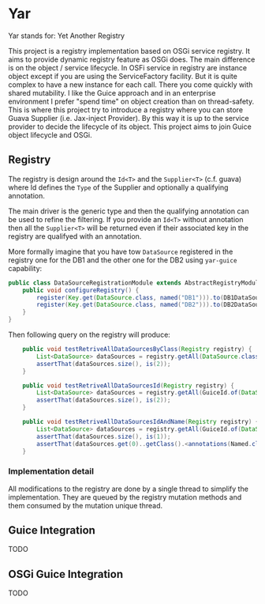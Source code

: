 Yar
===========

Yar stands for: Yet Another Registry

This project is a registry implementation based on OSGi service registry.
It aims to provide dynamic registry feature as OSGi does. The main difference is on the object / service lifecycle.
In OSFi service in registry are instance object except if you are using the ServiceFactory facility. But it is quite
complex to have a new instance for each call. There you come quickly with shared mutability. I like the Guice approach
and in an enterprise environment I prefer "spend time" on object creation than on thread-safety. This is where this
project try to introduce a registry where you can store Guava Supplier (i.e. Jax-inject Provider). By this way it is up
to the service provider to decide the lifecycle of its object.
This project aims to join Guice object lifecycle and OSGi.

Registry
--------

The registry is design around the ```Id<T>``` and the ```Supplier<T>``` (c.f. guava) where Id defines the ```Type```
of the Supplier and optionally a qualifying annotation.

The main driver is the generic type and then the qualifying annotation can be used to refine the filtering.
If you provide an ```Id<T>``` without annotation then all the ```Supplier<T>``` will be returned even if their
associated key in the registry are qualifyed with an annotation.

More formally imagine that you have tow ```DataSource``` registered in the registry one for the DB1 and the other one
for the DB2 using ```yar-guice``` capability:

```java
public class DataSourceRegistrationModule extends AbstractRegistryModule {
    public void configureRegistry() {
        register(Key.get(DataSource.class, named("DB1"))).to(DB1DataSource.class);
        register(Key.get(DataSource.class, named("DB2"))).to(DB2DataSource.class);
    }
}
```

Then following query on the registry will produce:

```java
    public void testRetriveAllDataSourcesByClass(Registry registry) {
        List<DataSource> dataSources = registry.getAll(DataSource.class);
        assertThat(dataSources.size(), is(2));
    }

    public void testRetriveAllDataSourcesId(Registry registry) {
        List<DataSource> dataSources = registry.getAll(GuiceId.of(DataSource.class));
        assertThat(dataSources.size(), is(2));
    }

    public void testRetriveAllDataSourcesIdAndName(Registry registry) {
        List<DataSource> dataSources = registry.getAll(GuiceId.of(DataSource.class, named("DB2")));
        assertThat(dataSources.size(), is(1));
        assertThat(dataSources.get(0)..getClass().<annotations(Named.class)>.value(), is("DB2"));
    }

```

### Implementation detail
All modifications to the registry are done by a single thread to simplify the implementation. They are queued by
the registry mutation methods and them consumed by the mutation unique thread.

Guice Integration
-----------------

TODO

OSGi Guice Integration
----------------

TODO